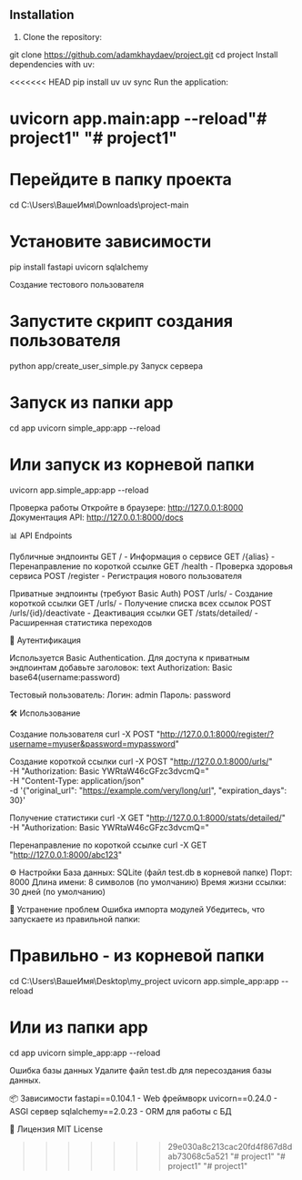 ## Installation

1. Clone the repository:

git clone https://github.com/adamkhaydaev/project.git
cd project
Install dependencies with uv:

<<<<<<< HEAD
pip install uv
uv sync
Run the application:

uvicorn app.main:app --reload"# project1" 
"# project1" 
=======
# Перейдите в папку проекта
cd C:\Users\ВашеИмя\Downloads\project-main

# Установите зависимости
pip install fastapi uvicorn sqlalchemy

Создание тестового пользователя

# Запустите скрипт создания пользователя
python app/create_user_simple.py
Запуск сервера

# Запуск из папки app
cd app
uvicorn simple_app:app --reload

# Или запуск из корневой папки
uvicorn app.simple_app:app --reload

Проверка работы
Откройте в браузере: http://127.0.0.1:8000
Документация API: http://127.0.0.1:8000/docs

📊 API Endpoints

Публичные эндпоинты
GET / - Информация о сервисе
GET /{alias} - Перенаправление по короткой ссылке
GET /health - Проверка здоровья сервиса
POST /register - Регистрация нового пользователя

Приватные эндпоинты (требуют Basic Auth)
POST /urls/ - Создание короткой ссылки
GET /urls/ - Получение списка всех ссылок
POST /urls/{id}/deactivate - Деактивация ссылки
GET /stats/detailed/ - Расширенная статистика переходов

🔐 Аутентификация

Используется Basic Authentication. Для доступа к приватным эндпоинтам добавьте заголовок:
text
Authorization: Basic base64(username:password)

Тестовый пользователь:
Логин: admin
Пароль: password

🛠 Использование

Создание пользователя
curl -X POST "http://127.0.0.1:8000/register/?username=myuser&password=mypassword"

Создание короткой ссылки
curl -X POST "http://127.0.0.1:8000/urls/" \
  -H "Authorization: Basic YWRtaW46cGFzc3dvcmQ=" \
  -H "Content-Type: application/json" \
  -d '{"original_url": "https://example.com/very/long/url", "expiration_days": 30}'

Получение статистики
curl -X GET "http://127.0.0.1:8000/stats/detailed/" \
  -H "Authorization: Basic YWRtaW46cGFzc3dvcmQ="

Перенаправление по короткой ссылке
curl -X GET "http://127.0.0.1:8000/abc123"

⚙️ Настройки
База данных: SQLite (файл test.db в корневой папке)
Порт: 8000
Длина имени: 8 символов (по умолчанию)
Время жизни ссылки: 30 дней (по умолчанию)

🐛 Устранение проблем
Ошибка импорта модулей
Убедитесь, что запускаете из правильной папки:

# Правильно - из корневой папки
cd C:\Users\ВашеИмя\Desktop\my_project
uvicorn app.simple_app:app --reload
# Или из папки app
cd app
uvicorn simple_app:app --reload

Ошибка базы данных
Удалите файл test.db для пересоздания базы данных.

📦 Зависимости
fastapi==0.104.1 - Web фреймворк
uvicorn==0.24.0 - ASGI сервер
sqlalchemy==2.0.23 - ORM для работы с БД

📝 Лицензия
MIT License
>>>>>>> 29e030a8c213cac20fd4f867d8dab73068c5a521
"# project1" 
"# project1" 
"# project1" 
